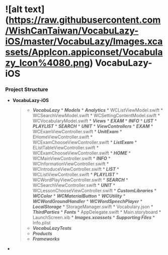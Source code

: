 # ![alt text] (https://raw.githubusercontent.com/WishCanTaiwan/VocabuLazy-iOS/master/VocabuLazy/Images.xcassets/AppIcon.appiconset/Vocabulazy_Icon%4080.png) VocabuLazy-iOS 


### Project Structure
* **VocabuLazy-iOS**

	>* __*VocabuLazy*__
		* __*Models*__
			* __*Analytics*__
			* WCListViewModel.swift
			* WCSearchViewModel.swift
			* WCSettingContentModel.swift
			* WCVocabularyModel.swift
		* __*Views*__
			* __*EXAM*__
			* __*INFO*__
			* __*LIST*__
			* __*PLAYLIST*__
			* __*SEARCH*__
			* __*UNIT*__
		* __*ViewControllers*__
			* __*EXAM*__
				* WCExamViewController.swift
				* __*UnitExam*__
					* EHomeViewController.swift
					* WCExamChooseViewController.swift
				* __*ListExam*__
					* EListTableViewController.swift
					* WCExamChooseViewController.swift
			* __*HOME*__
				* WCMainViewController.swift
			* __*INFO*__
				* WCInformationViewController.swift 
				* WCIntroduceViewController.swift
			* __*LIST*__
				* WCListViewController.swift
			* __*PLAYLIST*__
				* WCWordPlayViewController.swift
			* __*SEARCH*__
				* WCSearchViewController.swift
			* __*UNIT*__
				* WCLessonChooseViewController.swift
		* __*CustomLibraries*__
			* __*WCColor*__
			* __*WCMaterialButton*__
			* __*WCUtility*__
			* __*WCWordGroundHandler*__
			* __*WCWordSpeechPlayer*__
		* __*LocalStorage*__
			* StorageManager.swift
			* Vocabulary.json
		* __*ThirdParties*__
			* __*Fonts*__
		* AppDelegate.swift
		* Main.storyboard
		* LaunchScreen.xib
		* __*Images.xcassets*__
		* __*Supporting Files*__
			* Info.plist
	>* __*VocabuLazyTests*__
	>* __*Products*__
	>* __*Frameworks*__

-
